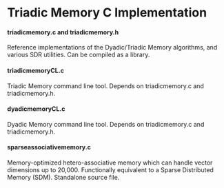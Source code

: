 # Triadic Memory C Implementation


#### triadicmemory.c and triadicmemory.h

Reference implementations of the Dyadic/Triadic Memory algorithms, and various SDR utilities.
Can be compiled as a library.

#### triadicmemoryCL.c

Triadic Memory command line tool. Depends on triadicmemory.c and triadicmemory.h.


#### dyadicmemoryCL.c

Dyadic Memory command line tool. Depends on triadicmemory.c and triadicmemory.h.


#### sparseassociativememory.c

Memory-optimized hetero-associative memory which can handle vector dimensions up to 20,000.
Functionally equivalent to a Sparse Distributed Memory (SDM).
Standalone source file.
